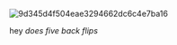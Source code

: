![9d345d4f504eae3294662dc6c4e7ba16](https://github.com/user-attachments/assets/20a3cac5-85db-4f3b-8494-ee5489aded6c)

hey *does five back flips*
